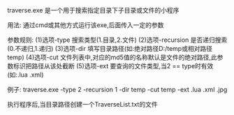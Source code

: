 ﻿traverse.exe 是一个用于搜索指定目录下子目录或文件的小程序

用法: 通过cmd或其他方式运行该exe,后面传入一定的参数

参数规则: 
(1)选项-type 搜索类型(1.目录,2.文件)
(2)选项-recursion 是否递归搜索(0.不递归,1.递归)
(3)选项-dir 填写目录路径(如:绝对路径D:/temp或相对路径temp)
(4)选项-cut 文件列表中,对应的md5值的名称默认是文件的绝对路径,此参数标识把路径从该处截断
(5)选项-ext 要查询的文件类型,当2 == type时有效(如:.lua .xml)

例子: traverse.exe -type 2 -recursion 1 -dir temp -cut temp -ext .lua .xml .jpg

执行程序后,当目录路径创建一个TraverseList.txt的文件
